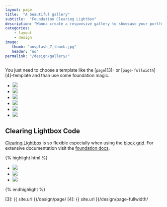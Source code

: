 ```yaml
---
layout: page
title:  "A beautiful gallery"
subtitle:  "Foundation Clearing Lightbox"
description: "Wanna create a responsive gallery to showcase your portfolio, recent photos or images? It's quite easy thanks to Foundation and <a href='http://foundation.zurb.com/docs/components/clearing.html'>Clearing Lightbox</a>."
categories:
    - layout
    - design
image:
   thumb: "unsplash_7_thumb.jpg"
   header: "no"
permalink: "/design/gallery/"
---
```

You just need to choose a template like the [`page`][3]- or [`page-fullwidth`][4]-template and than use some foundation magic.

<ul class="clearing-thumbs small-block-grid-3" data-clearing>
  <li><a href="{{ site.url }}/assets/img/unsplash_1.jpg"><img  data-caption="All images by Unsplash.com" class="th" src="{{ site.url }}/assets/img/unsplash_1_thumb.jpg"></a></li>
  <li><a href="{{ site.url }}/assets/img/unsplash_2.jpg"><img  data-caption="All images by Unsplash.com" class="th" src="{{ site.url }}/assets/img/unsplash_2_thumb.jpg"></a></li>
  <li><a href="{{ site.url }}/assets/img/unsplash_3.jpg"><img  data-caption="All images by Unsplash.com" class="th" src="{{ site.url }}/assets/img/unsplash_3_thumb.jpg"></a></li>
  <li><a href="{{ site.url }}/assets/img/unsplash_4.jpg"><img  data-caption="All images by Unsplash.com" class="th" src="{{ site.url }}/assets/img/unsplash_4_thumb.jpg"></a></li>
  <li><a href="{{ site.url }}/assets/img/unsplash_5.jpg"><img  data-caption="All images by Unsplash.com" class="th" src="{{ site.url }}/assets/img/unsplash_5_thumb.jpg"></a></li>
  <li><a href="{{ site.url }}/assets/img/unsplash_6.jpg"><img  data-caption="All images by Unsplash.com" class="th" src="{{ site.url }}/assets/img/unsplash_6_thumb.jpg"></a></li>
</ul>

## Clearing Lightbox Code

[Clearing Lightbox][1] is so flexible especially when using the [block grid][2]. For extensive documentation visit the [foundation docs][1].

{% highlight html %}
<ul class="clearing-thumbs small-block-grid-3" data-clearing>
  <li><a href="path/to/your/img"><img data-caption="caption 1" src="path/to/your/thumbnail"></a></li>
  <li><a href="path/to/your/img"><img data-caption="caption 2" src="path/to/your/thumbnail"></a></li>
  <li><a href="path/to/your/img"><img data-caption="caption 3" src="path/to/your/thumbnail"></a></li>
</ul>
{% endhighlight %}



 [1]: http://foundation.zurb.com/docs/components/clearing.html
 [2]: http://foundation.zurb.com/docs/components/block_grid.html
 [3]: {{ site.url }}/design/page/
 [4]: {{ site.url }}/design/page-fullwidth/
